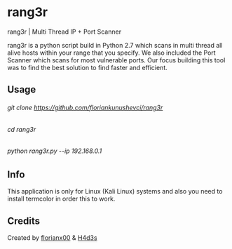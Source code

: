 # rang3r
rang3r | Multi Thread IP + Port Scanner

rang3r is a python script build in Python 2.7 which scans in multi thread all alive hosts within your range that you specify. We also included the Port Scanner which scans for most vulnerable ports. Our focus building this tool was to find the best solution to find faster and efficient.


## Usage 
###### git clone https://github.com/floriankunushevci/rang3r
###### cd rang3r
###### python rang3r.py --ip 192.168.0.1

## Info
This application is only for Linux (Kali Linux) systems and also you need to install termcolor in order this to work. 

## Credits
Created by <a href = "https://web.facebook.com/florianx00">florianx00</a> & <a href = "https://web.facebook.com/Try.Hard3r">H4d3s</a>
